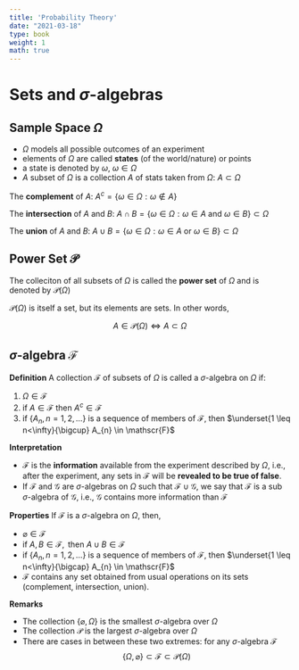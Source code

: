 ```yaml
---
title: 'Probability Theory'
date: "2021-03-18"
type: book
weight: 1
math: true
---
```




# Sets and $\sigma$-algebras

## Sample Space $\Omega$

- $\Omega$ models all possible outcomes of an experiment
- elements of $\Omega$ are called **states** (of the world/nature) or points
- a state is denoted by $\omega$, $\omega \in \Omega$
- $A$ subset of $\Omega$ is a collection $A$ of stats taken from $\Omega$: $A \subset \Omega$

The **complement** of $A$: $A^{c}=\{\omega \in \Omega: \omega \notin A\}$

The **intersection** of $A$ and $B$: $A \cap B=\{\omega \in \Omega: \omega \in A \text { and } \omega \in B\} \subset \Omega$

The **union** of $A$ and $B$: $A \cup B=\{\omega \in \Omega: \omega \in A \text { or } \omega \in B\} \subset \Omega$

## Power Set $\mathscr{P}$

The colleciton of all subsets of $\Omega$ is called the **power set** of $\Omega$ and is denoted by $\mathscr{P}(\Omega)$

$\mathscr{P}(\Omega)$ is itself a set, but its elements are sets. In other words, 

$$A \in \mathscr{P}(\Omega) \Longleftrightarrow A \subset \Omega$$

## $\sigma$-algebra $\mathscr{F}$

**Definition**
A collection $\mathscr{F}$ of subsets of $\Omega$ is called a $\sigma$-algebra on $\Omega$ if: 

1. $\Omega \in \mathscr{F}$
2. if $A \in \mathscr{F} \text{ then } A^c \in \mathscr{F}$
3. if {$A_{n}, n=1,2, \ldots$} is a sequence of members of $\mathscr{F}$, then $\underset{1 \leq n<\infty}{\bigcup} A_{n} \in \mathscr{F}$

**Interpretation**

- $\mathscr{F}$ is the **information** available from the experiment described by $\Omega$, i.e., after the experiment, any sets in $\mathscr{F}$ will be **revealed to be true of false**.
- If $\mathscr{F}$ and $\mathscr{G}$ are $\sigma$-algebras on $\Omega$ such that $\mathscr{F} \cup \mathscr{G}$, we say that $\mathscr{F}$ is a sub $\sigma$-algebra of $\mathscr{G}$, i.e., $\mathscr{G}$ contains more information than $\mathscr{F}$

**Properties**
If $\mathscr{F}$ is a $\sigma$-algebra on $\Omega$, then,

- $\varnothing \in \mathscr{F}$
- if $A,B \in \mathscr{F}, \text{ then } A \cup B \in \mathscr{F}$
- if {$A_{n}, n=1,2, \ldots$} is a sequence of members of $\mathscr{F}$, then $\underset{1 \leq n<\infty}{\bigcap} A_{n} \in \mathscr{F}$
- $\mathscr{F}$ contains any set obtained from usual operations on its sets (complement, intersection, union).

**Remarks**
- The collection $\{\varnothing,\Omega \}$ is the smallest $\sigma$-algebra over $\Omega$
- The collection $\mathscr{P}$ is the largest $\sigma$-algebra over $\Omega$
- There are cases in between these two extremes: for any $\sigma$-algebra $\mathscr{F}$
  $$\{\Omega, \varnothing\} \subset \mathscr{F} \subset \mathscr{P}(\Omega)$$
